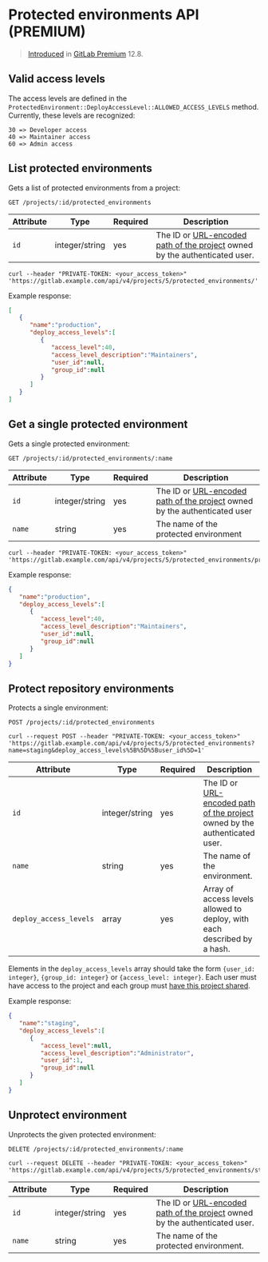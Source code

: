 # Protected environments API **(PREMIUM)**

> [Introduced](https://gitlab.com/gitlab-org/gitlab/-/issues/30595) in [GitLab Premium](https://about.gitlab.com/pricing/) 12.8.

## Valid access levels

The access levels are defined in the `ProtectedEnvironment::DeployAccessLevel::ALLOWED_ACCESS_LEVELS` method.
Currently, these levels are recognized:

```plaintext
30 => Developer access
40 => Maintainer access
60 => Admin access
```

## List protected environments

Gets a list of protected environments from a project:

```shell
GET /projects/:id/protected_environments
```

| Attribute | Type | Required | Description |
| --------- | ---- | -------- | ----------- |
| `id` | integer/string | yes | The ID or [URL-encoded path of the project](README.md#namespaced-path-encoding) owned by the authenticated user. |

```shell
curl --header "PRIVATE-TOKEN: <your_access_token>" 'https://gitlab.example.com/api/v4/projects/5/protected_environments/'
```

Example response:

```json
[
   {
      "name":"production",
      "deploy_access_levels":[
         {
            "access_level":40,
            "access_level_description":"Maintainers",
            "user_id":null,
            "group_id":null
         }
      ]
   }
]
```

## Get a single protected environment

Gets a single protected environment:

```shell
GET /projects/:id/protected_environments/:name
```

| Attribute | Type | Required | Description |
| --------- | ---- | -------- | ----------- |
| `id` | integer/string | yes | The ID or [URL-encoded path of the project](README.md#namespaced-path-encoding) owned by the authenticated user |
| `name` | string | yes | The name of the protected environment |

```shell
curl --header "PRIVATE-TOKEN: <your_access_token>" 'https://gitlab.example.com/api/v4/projects/5/protected_environments/production'
```

Example response:

```json
{
   "name":"production",
   "deploy_access_levels":[
      {
         "access_level":40,
         "access_level_description":"Maintainers",
         "user_id":null,
         "group_id":null
      }
   ]
}
```

## Protect repository environments

Protects a single environment:

```shell
POST /projects/:id/protected_environments
```

```shell
curl --request POST --header "PRIVATE-TOKEN: <your_access_token>" 'https://gitlab.example.com/api/v4/projects/5/protected_environments?name=staging&deploy_access_levels%5B%5D%5Buser_id%5D=1'
```

| Attribute | Type | Required | Description |
| --------- | ---- | -------- | ----------- |
| `id`                            | integer/string | yes | The ID or [URL-encoded path of the project](README.md#namespaced-path-encoding) owned by the authenticated user. |
| `name`                          | string         | yes | The name of the environment. |
| `deploy_access_levels`          | array          | yes | Array of access levels allowed to deploy, with each described by a hash. |

Elements in the `deploy_access_levels` array should take the
form `{user_id: integer}`, `{group_id: integer}` or `{access_level: integer}`.
Each user must have access to the project and each group must [have this project shared](../user/project/members/share_project_with_groups.md).

Example response:

```json
{
   "name":"staging",
   "deploy_access_levels":[
      {
         "access_level":null,
         "access_level_description":"Administrator",
         "user_id":1,
         "group_id":null
      }
   ]
}
```

## Unprotect environment

Unprotects the given protected environment:

```shell
DELETE /projects/:id/protected_environments/:name
```

```shell
curl --request DELETE --header "PRIVATE-TOKEN: <your_access_token>" 'https://gitlab.example.com/api/v4/projects/5/protected_environments/staging'
```

| Attribute | Type | Required | Description |
| --------- | ---- | -------- | ----------- |
| `id` | integer/string | yes | The ID or [URL-encoded path of the project](README.md#namespaced-path-encoding) owned by the authenticated user. |
| `name` | string | yes | The name of the protected environment. |
